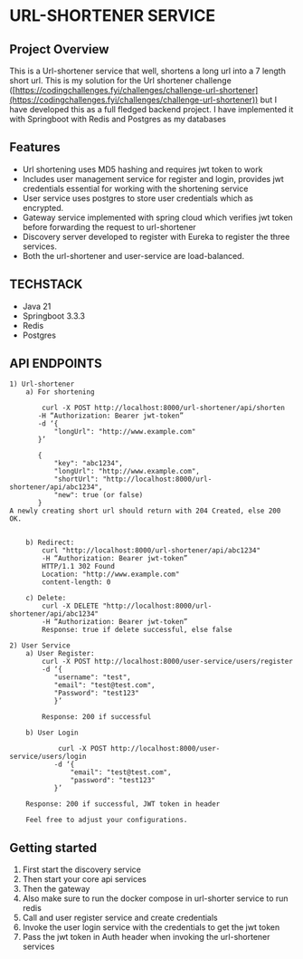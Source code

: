# URL-SHORTENER SERVICE

## Project Overview


This is a Url-shortener service that well, shortens a long url into a 7 length short url. This is my solution for the Url shortener challenge ([https://codingchallenges.fyi/challenges/challenge-url-shortener](https://codingchallenges.fyi/challenges/challenge-url-shortener)) but I have developed this as a full fledged backend project. I have implemented it with Springboot with Redis and Postgres as my databases

## Features


* Url shortening uses MD5 hashing and requires jwt token to work  
* Includes user management service for register and login, provides jwt credentials essential for working with the shortening service  
* User service uses postgres to store user credentials which as encrypted.  
* Gateway service implemented with spring cloud which verifies jwt token before forwarding the request to url-shortener  
* Discovery server developed to register with Eureka to register the three services.  
* Both the url-shortener and user-service are load-balanced.

## TECHSTACK


* Java 21  
* Springboot 3.3.3  
* Redis  
* Postgres

## API ENDPOINTS


	1) Url-shortener  
   		a) For shortening 

		    curl -X POST http://localhost:8000/url-shortener/api/shorten  
		   -H “Authorization: Bearer jwt-token”  
		   -d ‘{  
		       "longUrl": "http://www.example.com"
		   }’  
		     
		   {  
		       "key": "abc1234",  
		       "longUrl": "http://www.example.com",  
		       "shortUrl": "http://localhost:8000/url-shortener/api/abc1234",  
		       "new": true (or false) 
		   }  
   	A newly creating short url should return with 204 Created, else 200 OK.  
   

		b) Redirect:  
			curl "http://localhost:8000/url-shortener/api/abc1234" 
			-H “Authorization: Bearer jwt-token”  
			HTTP/1.1 302 Found  
			Location: "http://www.example.com"
			content-length: 0
	
		c) Delete:  
			curl -X DELETE "http://localhost:8000/url-shortener/api/abc1234"
			-H “Authorization: Bearer jwt-token”  
			Response: true if delete successful, else false

	2) User Service    
		a) User Register: 
	   		curl -X POST http://localhost:8000/user-service/users/register  
	   		-d ‘{
			   "username": "test",
			   "email": "test@test.com",  
			   "Password": "test123"
			   }’

   		  	Response: 200 if successful  
     
		b) User Login

     			curl -X POST http://localhost:8000/user-service/users/login
			   -d ‘{
			       "email": "test@test.com",
			       "password": "test123"
			   }’

   		Response: 200 if successful, JWT token in header

		Feel free to adjust your configurations.

## Getting started

1) First start the discovery service  
2) Then start your core api services  
3) Then the gateway  
4) Also make sure to run the docker compose in url-shorter service to run redis  
5) Call and user register service and create credentials  
6) Invoke the user login service with the credentials to get the jwt token  
7) Pass the jwt token in Auth header when invoking the url-shortener services

   

